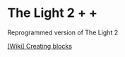 # The Light 2 + +
Reprogrammed version of The Light 2

[[Wiki] Creating blocks](https://github.com/Agzam4/The-Light-2-Plus-Plus/wiki/Creating-blocks)
